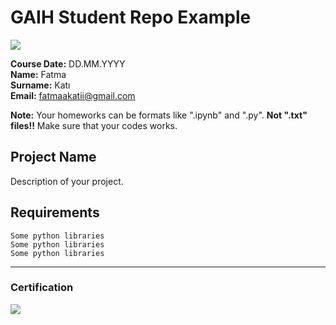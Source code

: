 # GAIH Student Repo Example
![](img/logo.png)

**Course Date:** DD.MM.YYYY  
**Name:** Fatma  
**Surname:** Katı  
**Email:** fatmaakatii@gmail.com  

**Note:** Your homeworks can be formats like ".ipynb" and ".py". **Not ".txt" files!!** Make sure that your codes works.  

## Project Name
Description of your project.

## Requirements
```
Some python libraries
Some python libraries
Some python libraries
```
---

### Certification
![](img/certificate_ex.png)

